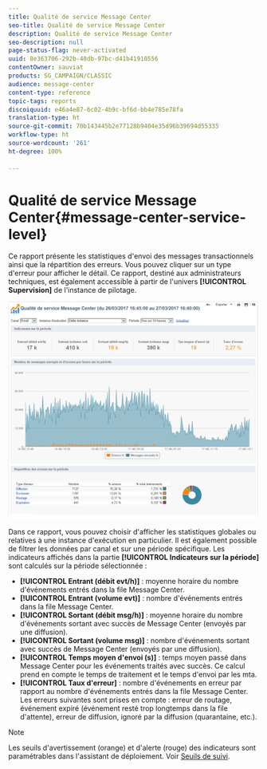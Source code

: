 ```yaml
---
title: Qualité de service Message Center
seo-title: Qualité de service Message Center
description: Qualité de service Message Center
seo-description: null
page-status-flag: never-activated
uuid: 8e363706-292b-40db-97bc-d41b41910556
contentOwner: sauviat
products: SG_CAMPAIGN/CLASSIC
audience: message-center
content-type: reference
topic-tags: reports
discoiquuid: e46a4e87-6c02-4b9c-bf6d-bb4e785e78fa
translation-type: ht
source-git-commit: 70b143445b2e77128b9404e35d96b39694d55335
workflow-type: ht
source-wordcount: '261'
ht-degree: 100%

---
```



# Qualité de service Message Center{#message-center-service-level}

Ce rapport présente les statistiques d&#39;envoi des messages transactionnels ainsi que la répartition des erreurs. Vous pouvez cliquer sur un type d&#39;erreur pour afficher le détail. Ce rapport, destiné aux administrateurs techniques, est également accessible à partir de l&#39;univers **[!UICONTROL Supervision]** de l&#39;instance de pilotage.

![](assets/mc_reports_1.png)

Dans ce rapport, vous pouvez choisir d&#39;afficher les statistiques globales ou relatives à une instance d&#39;exécution en particulier. Il est également possible de filtrer les données par canal et sur une période spécifique. Les indicateurs affichés dans la partie **[!UICONTROL Indicateurs sur la période]** sont calculés sur la période sélectionnée :

* **[!UICONTROL Entrant (débit evt/h)]** : moyenne horaire du nombre d&#39;événements entrés dans la file Message Center.
* **[!UICONTROL Entrant (volume evt)]** : nombre d&#39;événements entrés dans la file Message Center.
* **[!UICONTROL Sortant (débit msg/h)]** : moyenne horaire du nombre d&#39;événements sortant avec succès de Message Center (envoyés par une diffusion).
* **[!UICONTROL Sortant (volume msg)]** : nombre d&#39;événements sortant avec succès de Message Center (envoyés par une diffusion).
* **[!UICONTROL Temps moyen d&#39;envoi (s)]** : temps moyen passé dans Message Center pour les événements traités avec succès. Ce calcul prend en compte le temps de traitement et le temps d&#39;envoi par les mta.
* **[!UICONTROL Taux d&#39;erreur]** : nombre d&#39;événements en erreur par rapport au nombre d&#39;événements entrés dans la file Message Center. Les erreurs suivantes sont prises en compte : erreur de routage, événement expiré (événement resté trop longtemps dans la file d&#39;attente), erreur de diffusion, ignoré par la diffusion (quarantaine, etc.).

>[!NOTE]
>
>Les seuils d&#39;avertissement (orange) et d&#39;alerte (rouge) des indicateurs sont paramétrables dans l&#39;assistant de déploiement. Voir [Seuils de suivi](../../message-center/using/monitoring-thresholds.md).

